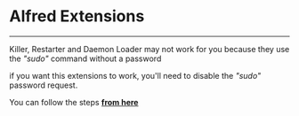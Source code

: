 Alfred Extensions
=================

***
Killer, Restarter and Daemon Loader may not work for you because they use the *"sudo"* command without a password

if you want this extensions to work, you'll need to disable the *"sudo"* password request.

You can follow the steps **[from here][macworld]**


[macworld]: http://hints.macworld.com/article.php?story=20021202054815892 "LINK"


